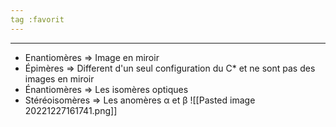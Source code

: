 ```yaml
---
tag :favorit
---
```

----
- Enantiomères => Image en miroir
- Épimères => Different d'un seul configuration du C* et ne sont pas des images en miroir
- Énantiomères => Les isomères optiques
- Stéréoisomères => Les anomères α et β
![[Pasted image 20221227161741.png]]
